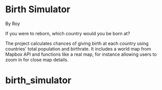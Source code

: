 # Birth Simulator
By Roy

If you were to reborn, which country would you be born at?

The project calculates chances of giving birth at each country using countries' total population and birthrate. It includes a world map from Mapbox API and functions like a real map, for instance allowing users to zoom in for close map details.
# birth_simulator
